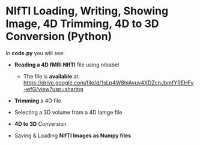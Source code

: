 # NIfTI Loading, Writing, Showing Image, 4D Trimming, 4D to 3D Conversion (Python)    

In **code.py** you will see:

- **Reading a 4D fMRI NIfTI** file using nibabel

    - The file is **available** at: https://drive.google.com/file/d/1sLp4W8hiAvuv4XDZcnJbmfYREHFy-wfG/view?usp=sharing

- **Trimming** a 4D file

- Selecting a 3D volume from a 4D Iamge file

- **4D to 3D** Conversion

- Saving & Loading **NIfTI Images as Numpy files**
